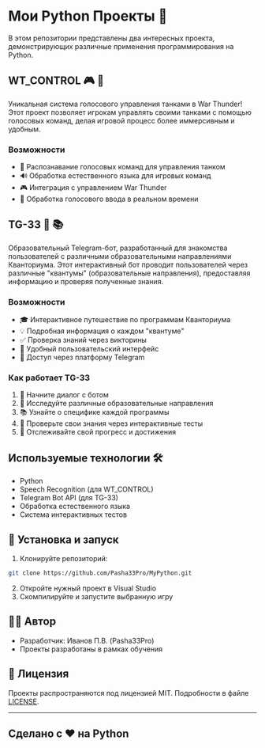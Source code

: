 # Мои Python Проекты 🚀

В этом репозитории представлены два интересных проекта, демонстрирующих различные применения программирования на Python.

## WT_CONTROL 🎮 🎤

Уникальная система голосового управления танками в War Thunder! Этот проект позволяет игрокам управлять своими танками с помощью голосовых команд, делая игровой процесс более иммерсивным и удобным.

### Возможности
- 🎯 Распознавание голосовых команд для управления танком
- 🔊 Обработка естественного языка для игровых команд
- 🎮 Интеграция с управлением War Thunder
- 🎤 Обработка голосового ввода в реальном времени

## TG-33 🤖 📚

Образовательный Telegram-бот, разработанный для знакомства пользователей с различными образовательными направлениями Кванториума. Этот интерактивный бот проводит пользователей через различные "квантумы" (образовательные направления), предоставляя информацию и проверяя полученные знания.

### Возможности
- 🎓 Интерактивное путешествие по программам Кванториума
- 💡 Подробная информация о каждом "квантуме"
- ✅ Проверка знаний через викторины
- 🤝 Удобный пользовательский интерфейс
- 📱 Доступ через платформу Telegram

### Как работает TG-33
1. 👋 Начните диалог с ботом
2. 🎯 Исследуйте различные образовательные направления
3. 📚 Узнайте о специфике каждой программы
4. 🧪 Проверьте свои знания через интерактивные тесты
5. 🎉 Отслеживайте свой прогресс и достижения

## Используемые технологии 🛠️

- Python
- Speech Recognition (для WT_CONTROL)
- Telegram Bot API (для TG-33)
- Обработка естественного языка
- Система интерактивных тестов

## 🚀 Установка и запуск

1. Клонируйте репозиторий:
```bash
git clone https://github.com/Pasha33Pro/MyPython.git
```
2. Откройте нужный проект в Visual Studio
3. Скомпилируйте и запустите выбранную игру

## 👨‍💻 Автор

- Разработчик: Иванов П.В. (Pasha33Pro)
- Проекты разработаны в рамках обучения

## 📄 Лицензия

Проекты распространяются под лицензией MIT. Подробности в файле [LICENSE](LICENSE).

---

## Сделано с ❤️ на Python
